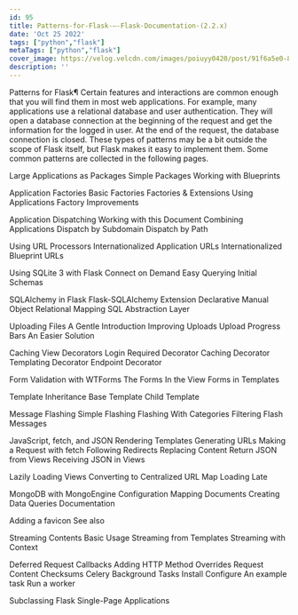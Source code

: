 ```yaml
---
id: 95
title: Patterns-for-Flask-—-Flask-Documentation-(2.2.x)
date: 'Oct 25 2022'
tags: ["python","flask"]
metaTags: ["python","flask"]
cover_image: https://velog.velcdn.com/images/poiuyy0420/post/91f6a5e0-8aae-43f5-b2f0-d683d877ff69/flask.png
description: ''
---
```



            
  
Patterns for Flask¶
Certain features and interactions are common enough that you will find
them in most web applications. For example, many applications use a
relational database and user authentication. They will open a database
connection at the beginning of the request and get the information for
the logged in user. At the end of the request, the database connection
is closed.
These types of patterns may be a bit outside the scope of Flask itself,
but Flask makes it easy to implement them. Some common patterns are
collected in the following pages.


Large Applications as Packages
Simple Packages
Working with Blueprints


Application Factories
Basic Factories
Factories & Extensions
Using Applications
Factory Improvements


Application Dispatching
Working with this Document
Combining Applications
Dispatch by Subdomain
Dispatch by Path


Using URL Processors
Internationalized Application URLs
Internationalized Blueprint URLs


Using SQLite 3 with Flask
Connect on Demand
Easy Querying
Initial Schemas


SQLAlchemy in Flask
Flask-SQLAlchemy Extension
Declarative
Manual Object Relational Mapping
SQL Abstraction Layer


Uploading Files
A Gentle Introduction
Improving Uploads
Upload Progress Bars
An Easier Solution


Caching
View Decorators
Login Required Decorator
Caching Decorator
Templating Decorator
Endpoint Decorator


Form Validation with WTForms
The Forms
In the View
Forms in Templates


Template Inheritance
Base Template
Child Template


Message Flashing
Simple Flashing
Flashing With Categories
Filtering Flash Messages


JavaScript, fetch, and JSON
Rendering Templates
Generating URLs
Making a Request with fetch
Following Redirects
Replacing Content
Return JSON from Views
Receiving JSON in Views


Lazily Loading Views
Converting to Centralized URL Map
Loading Late


MongoDB with MongoEngine
Configuration
Mapping Documents
Creating Data
Queries
Documentation


Adding a favicon
See also


Streaming Contents
Basic Usage
Streaming from Templates
Streaming with Context


Deferred Request Callbacks
Adding HTTP Method Overrides
Request Content Checksums
Celery Background Tasks
Install
Configure
An example task
Run a worker


Subclassing Flask
Single-Page Applications





            
          
